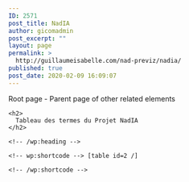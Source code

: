 ```yaml
---
ID: 2571
post_title: NadIA
author: gicomadmin
post_excerpt: ""
layout: page
permalink: >
  http://guillaumeisabelle.com/nad-previz/nadia/
published: true
post_date: 2020-02-09 16:09:07
---
```

<!-- wp:paragraph -->

Root page - Parent page of other related elements

<!-- /wp:paragraph -->

<!-- wp:group -->

<div class="wp-block-group" id="nadia-tableau-termes">
  <div class="wp-block-group__inner-container">
    <!-- wp:heading -->
    
    <h2>
      Tableau des termes du Projet NadIA
    </h2>
    
    <!-- /wp:heading -->
    
    <!-- wp:shortcode --> [table id=2 /] 
    
    <!-- /wp:shortcode -->
  </div>
</div>

<!-- /wp:group -->
